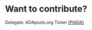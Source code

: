 # Want to contribute?

Delegate:  ADApools.org Ticker [\[PIADA\] ](https://adapools.org/pool/b8d8742c7b7b512468448429c776b3b0f824cef460db61aa1d24bc65)



